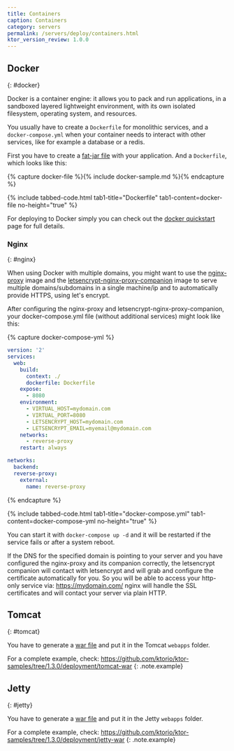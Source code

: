 ```yaml
---
title: Containers
caption: Containers
category: servers
permalink: /servers/deploy/containers.html
ktor_version_review: 1.0.0
---
```


## Docker
{: #docker}

Docker is a container engine: it allows you to pack and run applications, in a sandboxed layered
lightweight environment, with its own isolated filesystem, operating system, and resources.

You usually have to create a `Dockerfile` for monolithic services, and a `docker-compose.yml` 
when your container needs to interact with other services, like for example a database or a redis. 

First you have to create a [fat-jar file](/servers/deploy/packing/fatjar) with your application. And a `Dockerfile`, which looks like this:

{% capture docker-file %}{% include docker-sample.md %}{% endcapture %}

{% include tabbed-code.html
    tab1-title="Dockerfile" tab1-content=docker-file
    no-height="true"
%}

For deploying to Docker simply you can check out the [docker quickstart](/quickstart/quickstart/docker.html) page for full details.

### Nginx
{: #nginx}

When using Docker with multiple domains, you might want to use the 
[nginx-proxy](https://github.com/jwilder/nginx-proxy) image and the 
[letsencrypt-nginx-proxy-companion](https://github.com/JrCs/docker-letsencrypt-nginx-proxy-companion) image
to serve multiple domains/subdomains in a single machine/ip and to automatically provide HTTPS,
using let's encrypt.

After configuring the nginx-proxy and letsencrypt-nginx-proxy-companion, your docker-compose.yml file
(without additional services) might look like this:

{% capture docker-compose-yml %}
```yaml
version: '2'
services:
  web:
    build:
      context: ./
      dockerfile: Dockerfile
    expose:
      - 8080
    environment:
      - VIRTUAL_HOST=mydomain.com
      - VIRTUAL_PORT=8080
      - LETSENCRYPT_HOST=mydomain.com
      - LETSENCRYPT_EMAIL=myemail@mydomain.com
    networks:
      - reverse-proxy
    restart: always

networks:
  backend:
  reverse-proxy:
    external:
      name: reverse-proxy
```
{% endcapture %}

{% include tabbed-code.html
    tab1-title="docker-compose.yml" tab1-content=docker-compose-yml
    no-height="true"
%}

You can start it with `docker-compose up -d` and it will be restarted if the service fails or
after a system reboot.

If the DNS for the specified domain is pointing to your server and you have configured the nginx-proxy and its companion correctly,
the letsencrypt companion will contact with letsencrypt and will grab and configure the certificate automatically
for you. So you will be able to access your http-only service via: https://mydomain.com/ nginx will handle the SSL certificates
and will contact your server via plain HTTP.

## Tomcat
{: #tomcat}

You have to generate a [war file](/servers/deploy/packing/war) and put it in the Tomcat `webapps` folder.

For a complete example, check:
<https://github.com/ktorio/ktor-samples/tree/1.3.0/deployment/tomcat-war>
{: .note.example}

## Jetty
{: #jetty}

You have to generate a [war file](/servers/deploy/packing/war) and put it in the Jetty `webapps` folder.

For a complete example, check:
<https://github.com/ktorio/ktor-samples/tree/1.3.0/deployment/jetty-war>
{: .note.example}
